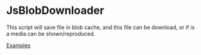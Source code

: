 JsBlobDownloader
================

This script will save file in blob cache, and this file can be download, or if is a media can be shown/reproduced.



[Examples](http://jwbr.tk/jsblobdownloader)
